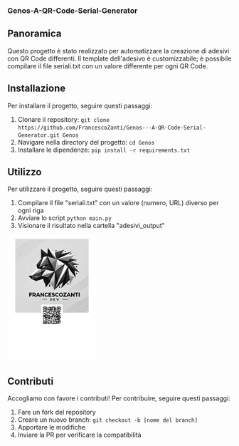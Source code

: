 ### Genos-A-QR-Code-Serial-Generator 

## Panoramica
Questo progetto è stato realizzato per automatizzare la creazione di adesivi con QR Code differenti. 
Il template dell'adesivo è customizzabile; è possibile compilare il file seriali.txt con un valore differente per ogni QR Code.

## Installazione
Per installare il progetto, seguire questi passaggi:
1. Clonare il repository: `git clone https://github.com/FrancescoZanti/Genos---A-QR-Code-Serial-Generator.git Genos`
2. Navigare nella directory del progetto: `cd Genos`
3. Installare le dipendenze: `pip install -r requirements.txt`

## Utilizzo
Per utilizzare il progetto, seguire questi passaggi:
1.  Compilare il file "seriali.txt" con un valore (numero, URL) diverso per ogni riga
2.  Avviare lo script `python main.py`
3.  Visionare il risultato nella cartella "adesivi_output"

<img src="docs/image.png" alt="esempio adesivo" width="200"/>

## Contributi
Accogliamo con favore i contributi! Per contribuire, seguire questi passaggi:
1. Fare un fork del repository
2. Creare un nuovo branch: `git checkout -b [nome del branch]`
3. Apportare le modifiche
4. Inviare la PR per verificare la compatibilità